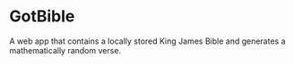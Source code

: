 # GotBible
A web app that contains a locally stored King James Bible and generates a mathematically random verse.
